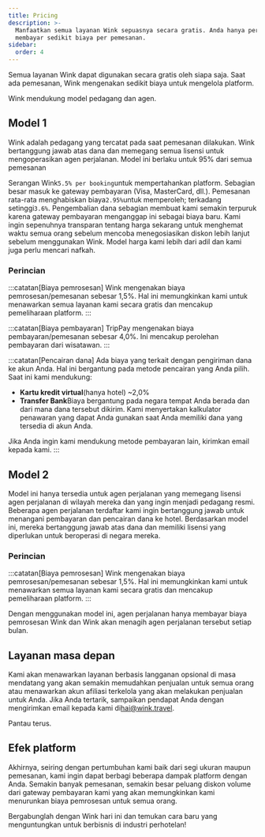 ```yaml
---
title: Pricing
description: >-
  Manfaatkan semua layanan Wink sepuasnya secara gratis. Anda hanya perlu
  membayar sedikit biaya per pemesanan.
sidebar:
  order: 4
---
```

Semua layanan Wink dapat digunakan secara gratis oleh siapa saja. Saat ada pemesanan, Wink mengenakan sedikit biaya untuk mengelola platform.

Wink mendukung model pedagang dan agen.

## Model 1

Wink adalah pedagang yang tercatat pada saat pemesanan dilakukan. Wink bertanggung jawab atas dana dan memegang semua lisensi untuk mengoperasikan agen perjalanan.
Model ini berlaku untuk 95% dari semua pemesanan

Serangan Wink`5.5% per booking`untuk mempertahankan platform.
Sebagian besar masuk ke gateway pembayaran (Visa, MasterCard, dll.). Pemesanan rata-rata menghabiskan biaya`2.95%`untuk memperoleh; terkadang setinggi`3.6%`. Pengembalian dana sebagian membuat kami semakin terpuruk karena gateway pembayaran menganggap ini sebagai biaya baru.
Kami ingin sepenuhnya transparan tentang harga sekarang untuk menghemat waktu semua orang sebelum mencoba menegosiasikan diskon lebih lanjut sebelum menggunakan Wink. Model harga kami lebih dari adil dan kami juga perlu mencari nafkah.

### Perincian

:::catatan\[Biaya pemrosesan]
Wink mengenakan biaya pemrosesan/pemesanan sebesar 1,5%. Hal ini memungkinkan kami untuk menawarkan semua layanan kami secara gratis dan mencakup pemeliharaan platform.
:::

:::catatan\[Biaya pembayaran]
TripPay mengenakan biaya pembayaran/pemesanan sebesar 4,0%. Ini mencakup perolehan pembayaran dari wisatawan.
:::

:::catatan\[Pencairan dana]
Ada biaya yang terkait dengan pengiriman dana ke akun Anda. Hal ini bergantung pada metode pencairan yang Anda pilih. Saat ini kami mendukung:

* **Kartu kredit virtual**(hanya hotel) ~2,0%
* **Transfer Bank**Biaya bergantung pada negara tempat Anda berada dan dari mana dana tersebut dikirim. Kami menyertakan kalkulator penawaran yang dapat Anda gunakan saat Anda memiliki dana yang tersedia di akun Anda.

Jika Anda ingin kami mendukung metode pembayaran lain, kirimkan email kepada kami.
:::

## Model 2

Model ini hanya tersedia untuk agen perjalanan yang memegang lisensi agen perjalanan di wilayah mereka dan yang ingin menjadi pedagang resmi. Beberapa agen perjalanan terdaftar kami ingin bertanggung jawab untuk menangani pembayaran dan pencairan dana ke hotel. Berdasarkan model ini, mereka bertanggung jawab atas dana dan memiliki lisensi yang diperlukan untuk beroperasi di negara mereka.

### Perincian

:::catatan\[Biaya pemrosesan]
Wink mengenakan biaya pemrosesan/pemesanan sebesar 1,5%. Hal ini memungkinkan kami untuk menawarkan semua layanan kami secara gratis dan mencakup pemeliharaan platform.
:::

Dengan menggunakan model ini, agen perjalanan hanya membayar biaya pemrosesan Wink dan Wink akan menagih agen perjalanan tersebut setiap bulan.

## Layanan masa depan

Kami akan menawarkan layanan berbasis langganan opsional di masa mendatang yang akan semakin memudahkan penjualan untuk semua orang atau menawarkan akun afiliasi terkelola yang akan melakukan penjualan untuk Anda. Jika Anda tertarik, sampaikan pendapat Anda dengan mengirimkan email kepada kami di[hai@wink.travel](mailto:hi@wink.travel).

Pantau terus.

## Efek platform

Akhirnya, seiring dengan pertumbuhan kami baik dari segi ukuran maupun pemesanan, kami ingin dapat berbagi beberapa dampak platform dengan Anda. Semakin banyak pemesanan, semakin besar peluang diskon volume dari gateway pembayaran kami yang akan memungkinkan kami menurunkan biaya pemrosesan untuk semua orang.

Bergabunglah dengan Wink hari ini dan temukan cara baru yang menguntungkan untuk berbisnis di industri perhotelan!

